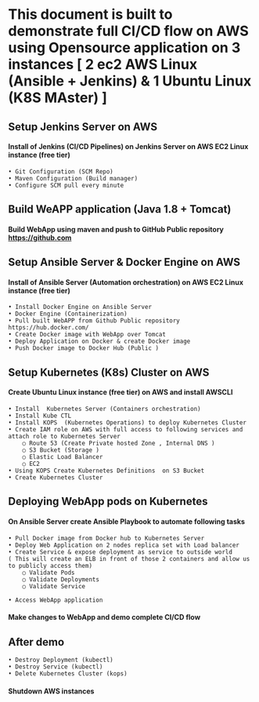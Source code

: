 # This document is built to demonstrate full CI/CD flow on AWS using Opensource application on 3 instances [ 2 ec2 AWS Linux (Ansible + Jenkins) & 1 Ubuntu Linux (K8S MAster) ]

Setup Jenkins Server on AWS
--
#### Install of Jenkins (CI/CD Pipelines) on Jenkins Server on AWS EC2 Linux instance (free tier)

	• Git Configuration (SCM Repo)
	• Maven Configuration (Build manager)
	• Configure SCM pull every minute 

Build WeAPP application  (Java 1.8 + Tomcat) 
--
#### Build WebApp using maven and push to GitHub Public repository  https://github.com

Setup Ansible Server & Docker Engine on AWS
--
#### Install of Ansible Server (Automation orchestration) on AWS EC2 Linux instance (free tier)

	• Install Docker Engine on Ansible Server
	• Docker Engine (Containerization) 
	• Pull built WebAPP from Github Public repository  https://hub.docker.com/
	• Create Docker image with WebApp over Tomcat  
	• Deploy Application on Docker & create Docker image
	• Push Docker image to Docker Hub (Public )

Setup Kubernetes (K8s) Cluster on AWS
--
#### Create Ubuntu Linux instance (free tier)  on AWS and install AWSCLI

	• Install  Kubernetes Server (Containers orchestration)   
	• Install Kube CTL 
	• Install KOPS  (Kubernetes Operations) to deploy Kubernetes Cluster
	• Create IAM role on AWS with full access to following services and attach role to Kubernetes Server 
		○ Route 53 (Create Private hosted Zone , Internal DNS )
		○ S3 Bucket (Storage )
		○ Elastic Load Balancer
		○ EC2 
	• Using KOPS Create Kubernetes Definitions  on S3 Bucket 
	• Create Kubernetes Cluster

Deploying WebApp pods on Kubernetes
--

#### On Ansible Server create Ansible Playbook to automate following tasks

	• Pull Docker image from Docker hub to Kubernetes Server
	• Deploy Web Application on 2 nodes replica set with Load balancer
	• Create Service & expose deployment as service to outside world  
	( This will create an ELB in front of those 2 containers and allow us to publicly access them)
		○ Validate Pods
		○ Validate Deployments
		○ Validate Service
		
	• Access WebApp application 
  
#### Make changes to WebApp and demo complete CI/CD flow

After demo
--
	• Destroy Deployment (kubectl)
	• Destroy Service (kubectl)
	• Delete Kubernetes Cluster (kops)
        
#### Shutdown AWS instances 
